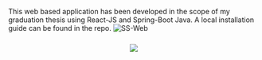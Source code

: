 This web based application has been developed in the scope of my graduation thesis using React-JS and Spring-Boot Java. A local installation guide can be found in the repo.
![SS-Web](https://github.com/user-attachments/assets/9b21af00-fe28-413a-b0f1-5ca7134928f8)

<div style="display: flex; justify-content: space-around; flex-wrap: wrap;">
   <img src="https://github.com/user-attachments/assets/1c785cb5-7c6b-4b88-bdd3-d070b556fd06"style="marginLeft:100px, width: 600px; margin: 10px;">
</div>

